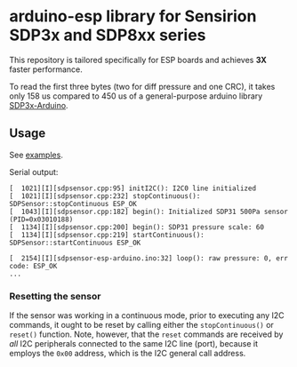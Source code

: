 # arduino-esp library for Sensirion SDP3x and SDP8xx series

This repository is tailored specifically for ESP boards and achieves **3X** faster performance.

To read the first three bytes (two for diff pressure and one CRC), it takes only 158 us compared to
450 us of a general-purpose arduino library [SDP3x-Arduino](https://github.com/DataDrake/SDP3x-Arduino).

## Usage

See [examples](./examples).

Serial output:

```
[  1021][I][sdpsensor.cpp:95] initI2C(): I2C0 line initialized
[  1021][I][sdpsensor.cpp:232] stopContinuous(): SDPSensor::stopContinuous ESP_OK
[  1043][I][sdpsensor.cpp:182] begin(): Initialized SDP31 500Pa sensor (PID=0x03010188)
[  1134][I][sdpsensor.cpp:200] begin(): SDP31 pressure scale: 60
[  1134][I][sdpsensor.cpp:219] startContinuous(): SDPSensor::startContinuous ESP_OK

[  2154][I][sdpsensor-esp-arduino.ino:32] loop(): raw pressure: 0, err code: ESP_OK
...
```

### Resetting the sensor

If the sensor was working in a continuous mode, prior to executing any I2C commands, it ought to be reset by calling either the `stopContinuous()` or `reset()` function. Note, however, that the `reset` commands are received by *all* I2C peripherals connected to the same I2C line (port), because it employs the `0x00` address, which is the I2C general call address.


